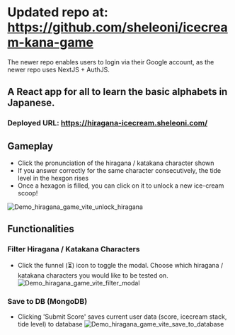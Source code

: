 # Updated repo at: https://github.com/sheleoni/icecream-kana-game
The newer repo enables users to login via their Google account, as the newer repo uses NextJS + AuthJS.

## A React app for all to learn the basic alphabets in Japanese. 
### Deployed URL: https://hiragana-icecream.sheleoni.com/

## Gameplay
- Click the pronunciation of the hiragana / katakana character shown
- If you answer correctly for the same character consecutively, the tide level in the hexgon rises
- Once a hexagon is filled, you can click on it to unlock a new ice-cream scoop! 

![Demo_hiragana_game_vite_unlock_hiragana](https://github.com/sheleoni/hiragana-icecream/assets/85994674/5e5b0e70-9754-491e-a458-8a1b5d50aee5)

## Functionalities

### Filter Hiragana / Katakana Characters
- Click the funnel (⏳) icon to toggle the modal. Choose which hiragana / katakana characters you would like to be tested on.
![Demo_hiragana_game_vite_filter_modal](https://github.com/sheleoni/hiragana-icecream/assets/85994674/a9c4c3ae-c8e4-4c7e-9655-e4548c361edb)

### Save to DB (MongoDB)
- Clicking 'Submit Score' saves current user data (score, icecream stack, tide level) to database 
![Demo_hiragana_game_vite_save_to_database](https://github.com/sheleoni/hiragana-icecream/assets/85994674/504f5244-8c77-4d21-9521-fde9d3f8a843)
